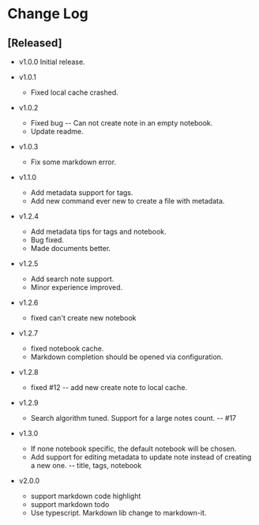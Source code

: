 # Change Log

## [Released]
- v1.0.0 Initial release.

- v1.0.1
    - Fixed local cache crashed.

- v1.0.2
    - Fixed bug -- Can not create note in an empty notebook.
    - Update readme.

- v1.0.3
    - Fix some markdown error.

- v1.1.0
    - Add metadata support for tags.
    - Add new command ever new to create a file with metadata.

- v1.2.4
    - Add metadata tips for tags and notebook.
    - Bug fixed.
    - Made documents better.

- v1.2.5
    - Add search note support.
    - Minor experience improved.

- v1.2.6
    - fixed can't create new notebook

- v1.2.7
    - fixed notebook cache.
    - Markdown completion should be opened via configuration.

- v1.2.8
    - fixed #12 -- add new create note to local cache.

- v1.2.9
    - Search algorithm tuned. Support for a large notes count. -- #17

- v1.3.0
    - If none notebook specific, the default notebook will be chosen.
    - Add support for editing metadata to update note instead of creating a new one. -- title, tags, notebook

- v2.0.0
    - support markdown code highlight
    - support markdown todo
    - Use typescript. Markdown lib change to markdown-it.
